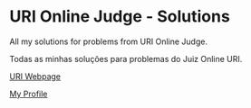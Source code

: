 # URI Online Judge - Solutions

All my solutions for problems from URI Online Judge.

Todas as minhas soluções para problemas do Juiz Online URI.

<a href="https://www.urionlinejudge.com.br/">URI Webpage</a>

<a href="https://www.urionlinejudge.com.br/judge/en/profile/242402">My Profile</a>
